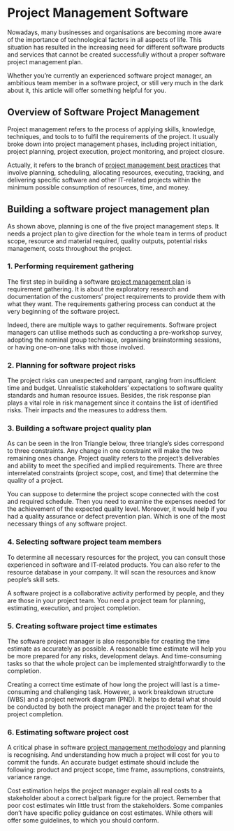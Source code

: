 # Project Management Software

Nowadays, many businesses and organisations are becoming more aware of the importance of technological factors in all aspects of life. This situation has resulted in the increasing need for different software products and services that cannot be created successfully without a proper software project management plan.

Whether you’re currently an experienced software project manager, an ambitious team member in a software project, or still very much in the dark about it, this article will offer something helpful for you.

## Overview of Software Project Management
Project management refers to the process of applying skills, knowledge, techniques, and tools to to fulfil the requirements of the project. It usually broke down into project management phases, including project initiation, project planning, project execution, project monitoring, and project closure.

Actually, it refers to the branch of [project management best practices](https://www.designveloper.com/blog/software-project-management-best-practices/) that involve planning, scheduling, allocating resources, executing, tracking, and delivering specific software and other IT-related projects within the minimum possible consumption of resources, time, and money.

## Building a software project management plan
As shown above, planning is one of the five project management steps. It needs a project plan to give direction for the whole team in terms of product scope, resource and material required, quality outputs, potential risks management, costs throughout the project.

### 1. Performing requirement gathering
The first step in building a software [project management plan](https://www.designveloper.com/blog/software-project-management-plan/) is requirement gathering. It is about the exploratory research and documentation of the customers’ project requirements to provide them with what they want. The requirements gathering process can conduct at the very beginning of the software project.

Indeed, there are multiple ways to gather requirements. Software project managers can utilise methods such as conducting a pre-workshop survey, adopting the nominal group technique, organising brainstorming sessions, or having one-on-one talks with those involved.

### 2. Planning for software project risks
The project risks can unexpected and rampant, ranging from insufficient time and budget. Unrealistic stakeholders’ expectations to software quality standards and human resource issues. Besides, the risk response plan plays a vital role in risk management since it contains the list of identified risks. Their impacts and the measures to address them.

### 3. Building a software project quality plan
As can be seen in the Iron Triangle below, three triangle’s sides correspond to three constraints. Any change in one constraint will make the two remaining ones change. Project quality refers to the project’s deliverables and ability to meet the specified and implied requirements. There are three interrelated constraints (project scope, cost, and time) that determine the quality of a project.

You can suppose to determine the project scope connected with the cost and required schedule. Then you need to examine the expenses needed for the achievement of the expected quality level. Moreover, it would help if you had a quality assurance or defect prevention plan. Which is one of the most necessary things of any software project.

### 4. Selecting software project team members
To determine all necessary resources for the project, you can consult those experienced in software and IT-related products. You can also refer to the resource database in your company. It will scan the resources and know people’s skill sets.

A software project is a collaborative activity performed by people, and they are those in your project team. You need a project team for planning, estimating, execution, and project completion.

### 5. Creating software project time estimates
The software project manager is also responsible for creating the time estimate as accurately as possible. A reasonable time estimate will help you be more prepared for any risks, development delays. And time-consuming tasks so that the whole project can be implemented straightforwardly to the completion. 

Creating a correct time estimate of how long the project will last is a time-consuming and challenging task. However, a work breakdown structure (WBS) and a project network diagram (PND). It helps to detail what should be conducted by both the project manager and the project team for the project completion.

### 6. Estimating software project cost
A critical phase in software [project management methodology](https://www.designveloper.com/blog/project-management-methodology/) and planning is recognising. And understanding how much a project will cost for you to commit the funds. An accurate budget estimate should include the following: product and project scope, time frame, assumptions, constraints, variance range. 

Cost estimation helps the project manager explain all real costs to a stakeholder about a correct ballpark figure for the project. Remember that poor cost estimates win little trust from the stakeholders. Some companies don’t have specific policy guidance on cost estimates. While others will offer some guidelines, to which you should conform.
